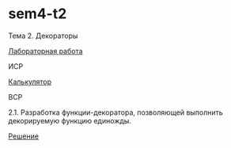 # sem4-t2
Тема 2. Декораторы

[Лабораторная работа](https://repl.it/@AlieksandraTrub/Diekoratory)

ИСР

[Калькулятор](https://repl.it/@AlieksandraTrub/Kalkuliator-ISR-po-proghrammirovaniiu-Diekortatory)

ВСР

2.1. Разработка функции-декоратора, позволяющей выполнить декорируемую функцию единожды.

[Решение](https://repl.it/@AlieksandraTrub/VSR-Diekoratory)
